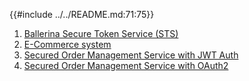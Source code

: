 {{#include ../../README.md:71:75}}

1. [Ballerina Secure Token Service (STS)](./scenarios/sts.md)
2. [E-Commerce system](./scenarios/e-commerce-system.md)
3. [Secured Order Management Service with JWT Auth](./scenarios/secured-order-management-service-with-jwt-auth.md)
4. [Secured Order Management Service with OAuth2](./scenarios/secured-order-management-service-with-oauth2.md)
